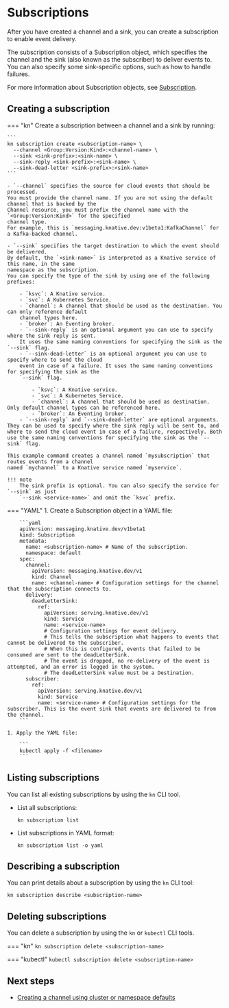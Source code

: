 # Subscriptions

After you have created a channel and a sink, you can create a subscription to enable event delivery.

The subscription consists of a Subscription object, which specifies the channel and the sink (also
known as the subscriber) to deliver events to. You can also specify some sink-specific options, such
as how to handle failures.

For more information about Subscription objects, see
[Subscription](https://knative.dev/docs/reference/api/eventing/#messaging.knative.dev/v1.Subscription).

## Creating a subscription


=== "kn"
    Create a subscription between a channel and a sink by running:

    ```
    kn subscription create <subscription-name> \
      --channel <Group:Version:Kind>:<channel-name> \
      --sink <sink-prefix>:<sink-name> \
      --sink-reply <sink-prefix>:<sink-name> \
      --sink-dead-letter <sink-prefix>:<sink-name>
    ```

    - `--channel` specifies the source for cloud events that should be processed.
    You must provide the channel name. If you are not using the default channel that is backed by the
    Channel resource, you must prefix the channel name with the `<Group:Version:Kind>` for the specified
    channel type.
    For example, this is `messaging.knative.dev:v1beta1:KafkaChannel` for a Kafka-backed channel.

    - `--sink` specifies the target destination to which the event should be delivered.
    By default, the `<sink-name>` is interpreted as a Knative service of this name, in the same
    namespace as the subscription.
    You can specify the type of the sink by using one of the following prefixes:

        - `ksvc`: A Knative service.
        - `svc`: A Kubernetes Service.
        - `channel`: A channel that should be used as the destination. You can only reference default
        channel types here.
        - `broker`: An Eventing broker.
        - `--sink-reply` is an optional argument you can use to specify where the sink reply is sent.
        It uses the same naming conventions for specifying the sink as the `--sink` flag.
        - `--sink-dead-letter` is an optional argument you can use to specify where to send the cloud
        event in case of a failure. It uses the same naming conventions for specifying the sink as the
        `--sink` flag.

            - `ksvc`: A Knative service.
            - `svc`: A Kubernetes Service.
            - `channel`: A channel that should be used as destination. Only default channel types can be referenced here.
            - `broker`: An Eventing broker.
        - `--sink-reply` and `--sink-dead-letter` are optional arguments. They can be used to specify where the sink reply will be sent to, and where to send the cloud event in case of a failure, respectively. Both use the same naming conventions for specifying the sink as the `--sink` flag.

    This example command creates a channel named `mysubscription` that routes events from a channel
    named `mychannel` to a Knative service named `myservice`.

    !!! note
        The sink prefix is optional. You can also specify the service for `--sink` as just
        `--sink <service-name>` and omit the `ksvc` prefix.


=== "YAML"
    1. Create a Subscription object in a YAML file:

        ```yaml
        apiVersion: messaging.knative.dev/v1beta1
        kind: Subscription
        metadata:
          name: <subscription-name> # Name of the subscription.
          namespace: default
        spec:
          channel:
            apiVersion: messaging.knative.dev/v1
            kind: Channel
            name: <channel-name> # Configuration settings for the channel that the subscription connects to.
          delivery:
            deadLetterSink:
              ref:
                apiVersion: serving.knative.dev/v1
                kind: Service
                name: <service-name>
                # Configuration settings for event delivery.
                # This tells the subscription what happens to events that cannot be delivered to the subscriber.
                # When this is configured, events that failed to be consumed are sent to the deadLetterSink.
                # The event is dropped, no re-delivery of the event is attempted, and an error is logged in the system.
                # The deadLetterSink value must be a Destination.
          subscriber:
            ref:
              apiVersion: serving.knative.dev/v1
              kind: Service
              name: <service-name> # Configuration settings for the subscriber. This is the event sink that events are delivered to from the channel.
        ```

    1. Apply the YAML file:

        ```
        kubectl apply -f <filename>
        ```


## Listing subscriptions

You can list all existing subscriptions by using the `kn` CLI tool.

- List all subscriptions:

    ```
    kn subscription list
    ```

- List subscriptions in YAML format:

    ```
    kn subscription list -o yaml
    ```

## Describing a subscription

You can print details about a subscription by using the `kn` CLI tool:

```
kn subscription describe <subscription-name>
```
<!--TODO: Add an example command and output-->
<!--TODO: Add details for kn subscription update - existing generated docs weren't clear enough, need better explained examples-->

## Deleting subscriptions

You can delete a subscription by using the `kn` or `kubectl` CLI tools.

=== "kn"
    ```
    kn subscription delete <subscription-name>
    ```


=== "kubectl"
    ```
    kubectl subscription delete <subscription-name>
    ```

## Next steps

- [Creating a channel using cluster or namespace defaults](/eventing/channels/create-default-channel)
